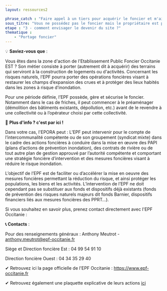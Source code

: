 ```yaml
---
layout: ressources2

phrase_catch : "Faire appel à un tiers pour acquérir le foncier et m'aider à définir mon projet d'expansion des crues"
sous_titre: "Vous ne possédez pas le foncier mais le propriétaire est prêt à vendre, faire appel à un Etablissement Public Foncier pour porter l'achat"
etape : "3 - comment envisager le devenir du site ?"
thematique :
    - "Portage foncier"
---
```

  
💡 **Saviez-vous que** :  
  
Vous êtes dans la zone d'action de l'Etablissement Public Foncier Occitanie EST ? Son métier consiste à porter (autrement dit à acquérir) des terrains qui serviront à la construction de logements ou d'activités. Concernant les risques naturels, l’EPF pourra porter des opérations foncières visant à restaurer les champs d’expansion des crues et à protéger des lieux habités dans les zones à risque d’inondation.  

Pour une période définie, l’EPF possède, gère et sécurise le foncier. Notamment dans le cas de friches, il peut commencer à le préaménager (démolition des bâtiments existants, dépollution, etc.) avant de le revendre à une collectivité ou à l’opérateur choisi par cette collectivité.

🚀 **Plus d'info ? c'est par ici !**  
  
Dans votre cas, l'EPORA peut : 
L’EPF peut intervenir pour le compte de l’intercommunalité compétente ou de son groupement (syndicat mixte) dans le cadre des actions foncières à conduire dans la mise en œuvre des PAPI (plans d’actions de prévention inondation), des contrats de rivière ou de tout autre plan de gestion approuvé par l’autorité compétente et comportant une stratégie foncière d’intervention et des mesures foncières visant à réduire le risque inondation.

L’objectif de l’EPF est de faciliter ou d’accélérer la mise en oeuvre des mesures foncières permettant la réduction du risque, et ainsi protéger les populations, les biens et les activités. L’intervention de l’EPF ne doit cependant pas se substituer aux fonds et dispositifs déjà existants (fonds de prévention des risques naturels majeurs dit fonds Barnier, dispositifs financiers liés aux mesures foncières des PPRT…). 
  
Si vous souhaitez en savoir plus, prenez contact directement avec l'EPF Occitanie : 
  
**📞 Contacts** :   

Pour des renseignements généraux : Anthony Meutrot - anthony.meutrot@epf-occitanie.fr  

Siège et Direction foncière Est :  04 99 54 91 10

Direction foncière Ouest : 04 34 35 29 40  

✔ Retrouvez ici la page officielle de l'EPF Occitanie : <https://www.epf-occitanie.fr>  

✔ Retrouvez également une plaquette explicative de leurs actions [ici](https://www.epf-occitanie.fr/wp-content/uploads/2020/07/Plaquette-EPF.pdf) 
  








